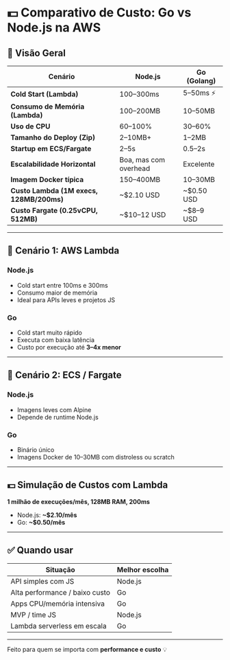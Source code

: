 
# 💵 Comparativo de Custo: Go vs Node.js na AWS

## 🧮 Visão Geral

| **Cenário** | **Node.js** | **Go (Golang)** |
|-------------|-------------|-----------------|
| **Cold Start (Lambda)** | 100–300ms | 5–50ms ⚡ |
| **Consumo de Memória (Lambda)** | 100–200MB | 10–50MB |
| **Uso de CPU** | 60–100% | 30–60% |
| **Tamanho do Deploy (Zip)** | 2–10MB+ | 1–2MB |
| **Startup em ECS/Fargate** | 2–5s | 0.5–2s |
| **Escalabilidade Horizontal** | Boa, mas com overhead | Excelente |
| **Imagem Docker típica** | 150–400MB | 10–30MB |
| **Custo Lambda (1M execs, 128MB/200ms)** | ~$2.10 USD | ~$0.50 USD |
| **Custo Fargate (0.25vCPU, 512MB)** | ~$10–12 USD | ~$8–9 USD |

---

## 🚀 Cenário 1: AWS Lambda

### Node.js
- Cold start entre 100ms e 300ms
- Consumo maior de memória
- Ideal para APIs leves e projetos JS

### Go
- Cold start muito rápido
- Executa com baixa latência
- Custo por execução até **3–4x menor**

---

## 🚢 Cenário 2: ECS / Fargate

### Node.js
- Imagens leves com Alpine
- Depende de runtime Node.js

### Go
- Binário único
- Imagens Docker de 10–30MB com distroless ou scratch

---

## 💵 Simulação de Custos com Lambda

**1 milhão de execuções/mês, 128MB RAM, 200ms**

- Node.js: **~$2.10/mês**
- Go: **~$0.50/mês**

---

## ✅ Quando usar

| Situação | Melhor escolha |
|----------|----------------|
| API simples com JS | Node.js |
| Alta performance / baixo custo | Go |
| Apps CPU/memória intensiva | Go |
| MVP / time JS | Node.js |
| Lambda serverless em escala | Go |

---

Feito para quem se importa com **performance e custo** 💡
